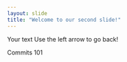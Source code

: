 ```yaml
---
layout: slide
title: "Welcome to our second slide!"
---
```

Your text
Use the left arrow to go back!






























































































Commits 101 
